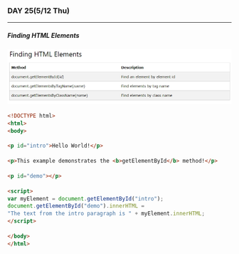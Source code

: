 ### DAY 25(5/12 Thu)

---

[]()

[]()



##### Finding HTML Elements

![02](TIL_25.assets/02.jpg)

```html
<!DOCTYPE html>
<html>
<body>
 
<p id="intro">Hello World!</p>
 
<p>This example demonstrates the <b>getElementById</b> method!</p>
 
<p id="demo"></p>
 
<script>
var myElement = document.getElementById("intro");
document.getElementById("demo").innerHTML = 
"The text from the intro paragraph is " + myElement.innerHTML;
</script>
 
</body>
</html>
```

